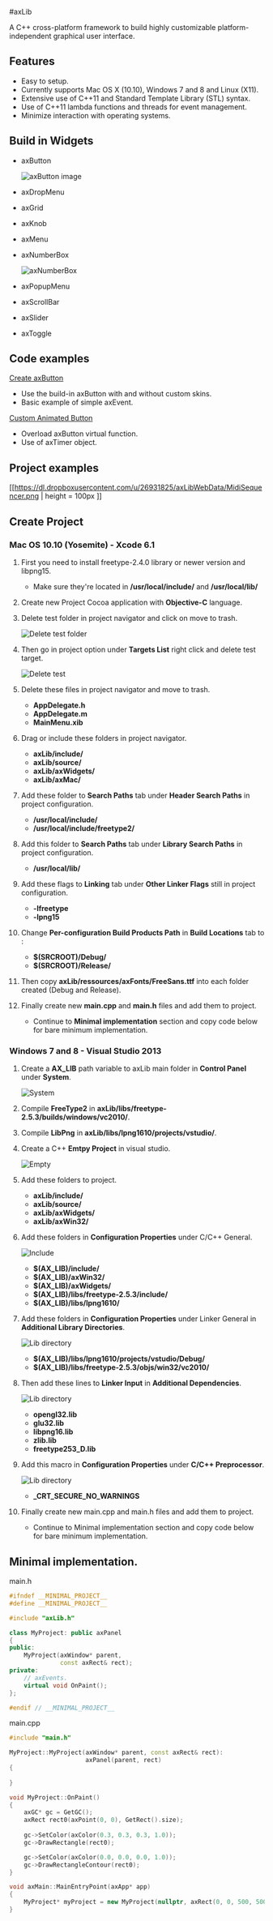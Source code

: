 #axLib

A C++ cross-platform framework to build highly customizable platform-independent graphical user interface.

## Features
- Easy to setup.
- Currently supports Mac OS X (10.10), Windows 7 and 8 and Linux (X11).
- Extensive use of C++11 and Standard Template Library (STL) syntax. 
- Use of C++11 lambda functions and threads for event management.
- Minimize interaction with operating systems.

## Build in Widgets
- axButton

	![axButton image](https://dl.dropboxusercontent.com/u/26931825/axLibWebData/axButton.png)
- axDropMenu
- axGrid
- axKnob
- axMenu
- axNumberBox

	![axNumberBox](https://dl.dropboxusercontent.com/u/26931825/axLibWebData/axNumberBox.png)
- axPopupMenu
- axScrollBar
- axSlider
- axToggle

## Code examples

[Create axButton](https://github.com/alexarse/axLib/wiki/axButton) 
- Use the build-in axButton with and without custom skins. 
- Basic example of simple axEvent.

[Custom Animated Button](https://github.com/alexarse/axLib/wiki/Custom-animated-button.)
- Overload axButton virtual function.
- Use of axTimer object.

## Project examples

[[https://dl.dropboxusercontent.com/u/26931825/axLibWebData/MidiSequencer.png | height = 100px ]]

## Create Project


### Mac OS 10.10 (Yosemite) - Xcode 6.1
1. First you need to install freetype-2.4.0 library or newer version and libpng15. 
	* Make sure they're located in **/usr/local/include/** and **/usr/local/lib/**

2. Create new Project Cocoa application with **Objective-C** language.

3. Delete test folder in project navigator and click on move to trash.

	 ![Delete test folder](https://dl.dropboxusercontent.com/u/26931825/axLibWebData/ProjectFromScratch_Test.png)

4. Then go in project option under **Targets List** right click and delete test target.

	![Delete test](https://dl.dropboxusercontent.com/u/26931825/axLibWebData/ProjectFromScratch_Tst2.png)

5. Delete these files in project navigator and move to trash.
	* **AppDelegate.h** 
	* **AppDelegate.m** 
	* **MainMenu.xib**

6. Drag or include these folders in project navigator.
	* **axLib/include/**
	* **axLib/source/**
	* **axLib/axWidgets/**
	* **axLib/axMac/**

7. Add these folder to **Search Paths** tab under **Header Search Paths** in project configuration.
	* **/usr/local/include/**
	* **/usr/local/include/freetype2/**

8. Add this folder to **Search Paths** tab under **Library Search Paths** in project configuration.
	* **/usr/local/lib/**

9. Add these flags to **Linking** tab under **Other Linker Flags** still in project configuration.
	* **-lfreetype**
	* **-lpng15**

10. Change **Per-configuration Build Products Path** in **Build Locations** tab to :
	* **$(SRCROOT)/Debug/**
	* **$(SRCROOT)/Release/**

11. Then copy **axLib/ressources/axFonts/FreeSans.ttf** into each folder created (Debug and Release).

10. Finally create new **main.cpp** and **main.h** files and add them to project. 
	* Continue to **Minimal implementation** section and copy code below for bare minimum implementation.

### Windows 7 and 8 - Visual Studio 2013
1. Create a **AX_LIB** path variable to axLib main folder in **Control Panel** under **System**.

	![System](https://dl.dropboxusercontent.com/u/26931825/axLibWebData/sysprop.PNG)

2. Compile **FreeType2** in **axLib/libs/freetype-2.5.3/builds/windows/vc2010/**.

3. Compile **LibPng** in **axLib/libs/lpng1610/projects/vstudio/**.

4. Create a C++ **Emtpy Project** in visual studio.

	![Empty](https://dl.dropboxusercontent.com/u/26931825/axLibWebData/console.PNG)

5. Add these folders to project.
	* **axLib/include/**
	* **axLib/source/**
	* **axLib/axWidgets/**
	* **axLib/axWin32/**

6. Add these folders in **Configuration Properties** under C/C++ General.

	![Include](https://dl.dropboxusercontent.com/u/26931825/axLibWebData/include.PNG)
	
	* **$(AX_LIB)/include/**
	* **$(AX_LIB)/axWin32/**
	* **$(AX_LIB)/axWidgets/**
	* **$(AX_LIB)/libs/freetype-2.5.3/include/**
	* **$(AX_LIB)/libs/lpng1610/**

6. Add these folders in **Configuration Properties** under Linker General in **Additional Library Directories**.

	![Lib directory](https://dl.dropboxusercontent.com/u/26931825/axLibWebData/lib_dir.PNG)
	
	* **$(AX_LIB)/libs/lpng1610/projects/vstudio/Debug/**
	* **$(AX_LIB)/libs/freetype-2.5.3/objs/win32/vc2010/**

7. Then add these lines to **Linker Input** in **Additional Dependencies**.

	![Lib directory](https://dl.dropboxusercontent.com/u/26931825/axLibWebData/link_folder.PNG)

	* **opengl32.lib**
	* **glu32.lib**
	* **libpng16.lib**
	* **zlib.lib**
	* **freetype253_D.lib**

8. Add this macro in **Configuration Properties** under **C/C++ Preprocessor**.

	![Lib directory](https://dl.dropboxusercontent.com/u/26931825/axLibWebData/prepro.PNG)
	
	* **_CRT_SECURE_NO_WARNINGS**

9. Finally create new main.cpp and main.h files and add them to project.

	* Continue to Minimal implementation section and copy code below for bare minimum implementation.



## Minimal implementation.
main.h
``` cpp
#ifndef __MINIMAL_PROJECT__
#define __MINIMAL_PROJECT__

#include "axLib.h"

class MyProject: public axPanel
{
public:
    MyProject(axWindow* parent,
              const axRect& rect);
private:
    // axEvents.
    virtual void OnPaint();
};

#endif // __MINIMAL_PROJECT__
```

main.cpp
``` cpp
#include "main.h"

MyProject::MyProject(axWindow* parent, const axRect& rect):
                     axPanel(parent, rect)
{
    
}

void MyProject::OnPaint()
{
    axGC* gc = GetGC();
    axRect rect0(axPoint(0, 0), GetRect().size);
    
    gc->SetColor(axColor(0.3, 0.3, 0.3, 1.0));
    gc->DrawRectangle(rect0);

    gc->SetColor(axColor(0.0, 0.0, 0.0, 1.0));
    gc->DrawRectangleContour(rect0);
}

void axMain::MainEntryPoint(axApp* app)
{
    MyProject* myProject = new MyProject(nullptr, axRect(0, 0, 500, 500));
}
```